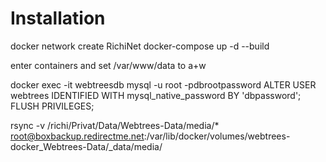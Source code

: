 # Installation

docker network create RichiNet
docker-compose up -d --build

enter containers and set /var/www/data to a+w

docker exec -it webtreesdb mysql -u root -pdbrootpassword
ALTER USER webtrees IDENTIFIED WITH mysql_native_password BY 'dbpassword';
FLUSH PRIVILEGES;

rsync -v /richi/Privat/Data/Webtrees-Data/media/* root@boxbackup.redirectme.net:/var/lib/docker/volumes/webtrees-docker_Webtrees-Data/_data/media/